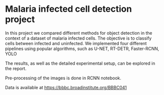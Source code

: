 # Malaria infected cell detection project

In this project we compared different methods for object detection in the context of a dataset of malaria infected cells.
The objective is to classify cells between infected and uninfected.
We implemented four different pipelines using popular algorithms, such as U-NET, RT-DETR, Faster-RCNN, YOLO

The results, as well as the detailed experimental setup, can be explored in the report.

Pre-processing of the images is done in RCNN notebook. 

Data is available at https://bbbc.broadinstitute.org/BBBC041
